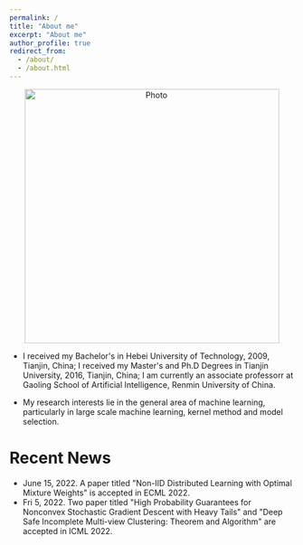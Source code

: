```yaml
---
permalink: /
title: "About me"
excerpt: "About me"
author_profile: true
redirect_from: 
  - /about/
  - /about.html
---
```


<p align="center">
  <img src="https://liuyonggsai.github.io/files/yongliu.jpg?raw=true" alt="Photo" style="width: 450px;"/>
</p>

* I received my Bachelor's in Hebei University of Technology, 2009, Tianjin, China; I received my Master's and Ph.D Degrees in Tianjin University, 2016, Tianjin, China; I am currently an associate professorr at Gaoling School of Artificial Intelligence, Renmin University of China.

* My research interests lie in the general area of machine learning, particularly in large scale machine learning, kernel method and model selection.

# Recent News
* June 15, 2022. A paper titled "Non-IID Distributed Learning with Optimal Mixture Weights" is accepted in ECML 2022.
* Fri 5, 2022. Two paper titled "High Probability Guarantees for Nonconvex Stochastic Gradient Descent with Heavy Tails" and "Deep Safe Incomplete Multi-view Clustering: Theorem and Algorithm" are accepted in ICML 2022.



